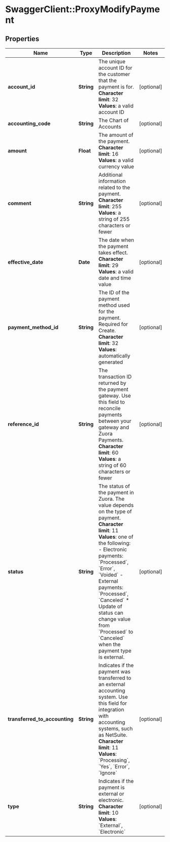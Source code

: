 # SwaggerClient::ProxyModifyPayment

## Properties
Name | Type | Description | Notes
------------ | ------------- | ------------- | -------------
**account_id** | **String** |  The unique account ID for the customer that the payment is for. **Character limit**: 32 **Values**: a valid account ID  | [optional] 
**accounting_code** | **String** |  The Chart of Accounts  | [optional] 
**amount** | **Float** |  The amount of the payment. **Character limit**: 16 **Values**: a valid currency value  | [optional] 
**comment** | **String** |  Additional information related to the payment. **Character limit**: 255 **Values**: a string of 255 characters or fewer  | [optional] 
**effective_date** | **Date** |  The date when the payment takes effect. **Character limit**: 29 **Values**: a valid date and time value  | [optional] 
**payment_method_id** | **String** |  The ID of the payment method used for the payment. Required for Create. **Character limit**: 32 **Values**: automatically generated  | [optional] 
**reference_id** | **String** |  The transaction ID returned by the payment gateway. Use this field to reconcile payments between your gateway and Zuora Payments. **Character limit**: 60 **Values**: a string of 60 characters or fewer  | [optional] 
**status** | **String** |  The status of the payment in Zuora. The value depends on the type of payment. **Character limit**: 11 **Values**: one of the following:  -  Electronic payments: &#x60;Processed&#x60;, &#x60;Error&#x60;, &#x60;Voided&#x60;  -  External payments: &#x60;Processed&#x60;, &#x60;Canceled&#x60;  * Update of status can change value from &#x60;Processed&#x60; to &#x60;Canceled&#x60; when the payment type is external.  | [optional] 
**transferred_to_accounting** | **String** |  Indicates if the payment was transferred to an external accounting system. Use this field for integration with accounting systems, such as NetSuite. **Character limit**: 11 **Values**: &#x60;Processing&#x60;, &#x60;Yes&#x60;, &#x60;Error&#x60;, &#x60;Ignore&#x60;  | [optional] 
**type** | **String** |  Indicates if the payment is external or electronic. **Character limit**: 10 **Values**: &#x60;External&#x60;, &#x60;Electronic&#x60;  | [optional] 


